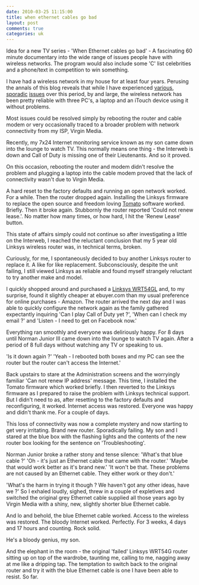 ```yaml
---
date: 2010-03-25 11:15:00
title: when ethernet cables go bad
layout: post
comments: true
categories: uk
---
```

Idea for a new TV series - 'When Ethernet cables go bad' - A
fascinating 60 minute documentary into the wide range of issues people
have with wireless networks. The program would also include some 'C'
list celebrities and a phone/text in competition to win something.

I have had a wireless network in my house for at least four
years. Perusing the annals of this blog reveals that while I have
experienced
[various](http://www.nbrightside.com/blog/2006/04/11/wireless-upgrade/),
[sporadic](http://www.nbrightside.com/blog/2006/02/24/wireless-wierdness/)
[issues](http://www.nbrightside.com/blog/2006/04/17/more-wireless-fun/)
over this period, by and large, the wireless network has been pretty
reliable with three PC's, a laptop and an iTouch device using it
without problems.

Most issues could be resolved simply by rebooting the router and cable
modem or very occasionally traced to a broader problem with network
connectivity from my ISP, Virgin Media.

Recently, my 7x24 Internet monitoring service known as my son came
down into the lounge to watch TV. This normally means one thing - the
Interweb is down and Call of Duty is missing one of their
Lieutenants. And so it proved.

On this occasion, rebooting the router and modem didn't resolve the
problem and plugging a laptop into the cable modem proved that the
lack of connectivity wasn't due to Virgin Media.

A hard reset to the factory defaults and running an open network
worked. For a while. Then the router dropped again. Installing the
Linksys firmware to replace the open source and freedom loving
[Tomato](http://www.polarcloud.com/tomato) software worked. Briefly.
Then it broke again. Stubbornly the router reported 'Could not renew
lease.'. No matter how many times, or how hard, I hit the 'Renew
Lease' button.

This state of affairs simply could not continue so after investigating
a little on the Interweb, I reached the reluctant conclusion that my 5
year old Linksys wireless router was, in technical terms, broken.

Curiously, for me, I spontaneously decided to buy another Linksys
router to replace it. A like for like replacement.  Subconsciously,
despite the unit failing, I still viewed Linksys as reliable and found
myself strangely reluctant to try another make and model.

I quickly shopped around and purchased a
[Linksys WRT54GL](http://www.ebuyer.com/product/103185) and, to my surprise,
found it slightly cheaper at ebuyer.com than my usual preference for
online purchases - Amazon. The router arrived the next day and I was
able to quickly configure the network again as the family gathered
expectantly inquiring 'Can I play Call of Duty yet ?', 'When can I
check my email ?' and 'Listen - I need to get on Facebook now.'

Everything ran smoothly and everyone was deliriously happy. For 8 days
until Norman Junior III came down into the lounge to watch TV
again. After a period of 8 full days without watching any TV or
speaking to us. 

'Is it down again ?' 'Yeah - I rebooted both boxes and
my PC can see the router but the router can't access the Internet.'

Back upstairs to stare at the Administration screens and the
worryingly familiar 'Can not renew IP address' message. This time, I
installed the Tomato firmware which worked briefly. I then reverted to
the Linksys firmware as I prepared to raise the problem with Linksys
technical support. But I didn't need to as, after resetting to the
factory defaults and reconfiguring, it worked. Internet access was
restored. Everyone was happy and didn't thank me. For a couple of
days.

This loss of connectivity was now a complete mystery and now
starting to get very irritating. Brand new router. Sporadically
failing. My son and I stared at the blue box with the flashing lights
and the contents of the new router box looking for the sentence on
'Troubleshooting'.

Norman Junior broke a rather stony and tense silence: 'What's that
blue cable ?' 'Oh - it's just an Ethernet cable that came with the
router.' 'Maybe that would work better as it's brand new.' 'It won't
be that. These problems are not caused by an Ethernet cable. They
either work or they don't.'

'What's the harm in trying it though ? We haven't got any other ideas,
have we ?' So I exhaled loudly, sighed, threw in a couple of
expletives and switched the original grey Ethernet cable supplied all
those years ago by Virgin Media with a shiny, new, slightly shorter
blue Ethernet cable.

And lo and behold, the blue Ethernet cable worked. Access to the
wireless was restored. The bloody Internet worked. Perfectly. For 3
weeks, 4 days and 17 hours and counting. Rock solid.

He's a bloody genius, my son.

And the elephant in the room - the original 'failed' Linksys WRT54G
router sitting up on top of the wardrobe, taunting me, calling to me,
nagging away at me like a dripping tap. The temptation to switch back
to the original router and try it with the blue Ethernet cable is one
I have been able to resist. So far.
